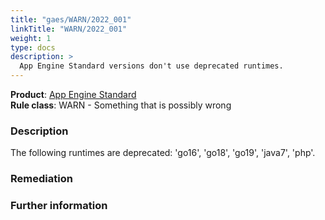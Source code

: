 ```yaml
---
title: "gaes/WARN/2022_001"
linkTitle: "WARN/2022_001"
weight: 1
type: docs
description: >
  App Engine Standard versions don't use deprecated runtimes.
---
```


**Product**: [App Engine Standard](https://cloud.google.com/appengine)\
**Rule class**: WARN - Something that is possibly wrong

### Description

The following runtimes are deprecated: 'go16', 'go18', 'go19', 'java7', 'php'.

### Remediation

### Further information
